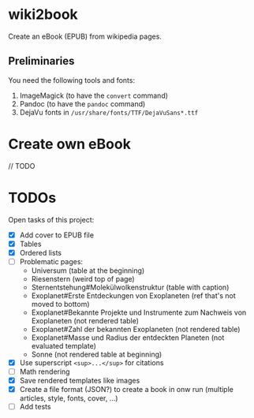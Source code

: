 # wiki2book

Create an eBook (EPUB) from wikipedia pages.

## Preliminaries

You need the following tools and fonts:

1. ImageMagick (to have the `convert` command)
2. Pandoc (to have the `pandoc` command)
3. DejaVu fonts in `/usr/share/fonts/TTF/DejaVuSans*.ttf`

# Create own eBook

// TODO

# TODOs

Open tasks of this project:

* [x] Add cover to EPUB file
* [x] Tables
* [x] Ordered lists
* [ ] Problematic pages:
  * Universum (table at the beginning)
  * Riesenstern (weird top of page)
  * Sternentstehung#Molekülwolkenstruktur (table with caption)
  * Exoplanet#Erste Entdeckungen von Exoplaneten (ref that's not moved to bottom)
  * Exoplanet#Bekannte Projekte und Instrumente zum Nachweis von Exoplaneten (not rendered table)
  * Exoplanet#Zahl der bekannten Exoplaneten (not rendered table)
  * Exoplanet#Masse und Radius der entdeckten Planeten (not evaluated template)
  * Sonne (not rendered table at beginning)
* [x] Use superscript `<sup>...</sup>` for citations
* [ ] Math rendering
* [x] Save rendered templates like images
* [x] Create a file format (JSON?) to create a book in onw run (multiple articles, style, fonts, cover, ...)
* [ ] Add tests
